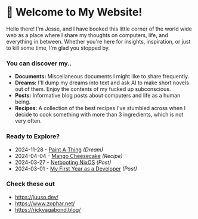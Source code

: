 # 🌱 Welcome to My Website!

Hello there! I'm Jesse, and I have booked this little corner of the world wide web as a place where I share my thoughts on computers, life, and everything in between. Whether you're here for insights, inspiration, or just to kill some time, I'm glad you stopped by.

### You can discover my..

  - **Documents:** Miscellaneous documents I might like to share frequently.
  - **Dreams:** I'll dump my dreams into text and ask AI to make short novels out of them. Enjoy the contents of my fucked up subconscious.
  - **Posts:** Informative blog posts about computers and life as a human being.
  - **Recipes:** A collection of the best recipes I've stumbled across when I decide to cook something with more than 3 ingredients, which is not very often.

### Ready to Explore?

  - 2024-11-28 - [Paint A Thing](./dreams/Paint%20A%20Thing.md) *(Dream)*
  - 2024-04-04 - [Mango Cheesecake](./recipes/Mango%20Cheesecake.md) *(Recipe)*
  - 2024-03-27 - [Netbooting NixOS](./posts/Netbooting%20NixOS.md) *(Post)*
  - 2024-03-01 - [My First Year as a Developer](./posts/My%20First%20Year%20as%20a%20Developer.md) *(Post)*

### Check these out

  - https://juuso.dev/
  - https://www.zophar.net/
  - https://rickvagabond.blog/

